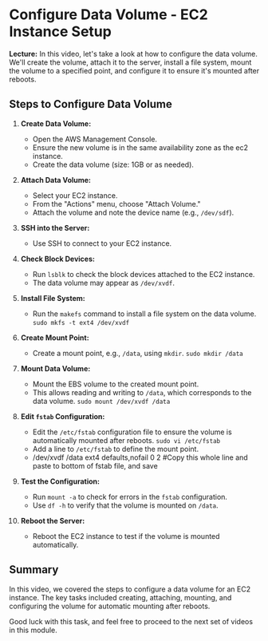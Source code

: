 # Configure Data Volume - EC2 Instance Setup

**Lecture:** In this video, let's take a look at how to configure the data volume. We'll create the volume, attach it to the server, install a file system, mount the volume to a specified point, and configure it to ensure it's mounted after reboots.

## Steps to Configure Data Volume

1. **Create Data Volume:**
   - Open the AWS Management Console.
   - Ensure the new volume is in the same availability zone as the ec2 instance.
   - Create the data volume (size: 1GB or as needed).

2. **Attach Data Volume:**
   - Select your EC2 instance.
   - From the "Actions" menu, choose "Attach Volume."
   - Attach the volume and note the device name (e.g., `/dev/sdf`).

3. **SSH into the Server:**
   - Use SSH to connect to your EC2 instance.

4. **Check Block Devices:**
   - Run `lsblk` to check the block devices attached to the EC2 instance.
   - The data volume may appear as `/dev/xvdf`.

5. **Install File System:**
   - Run the `makefs` command to install a file system on the data volume. `sudo mkfs -t ext4 /dev/xvdf`

6. **Create Mount Point:**
   - Create a mount point, e.g., `/data`, using `mkdir`. `sudo mkdir /data`

7. **Mount Data Volume:**
   - Mount the EBS volume to the created mount point.
   - This allows reading and writing to `/data`, which corresponds to the data volume. `sudo mount /dev/xvdf /data`

8. **Edit `fstab` Configuration:**
   - Edit the `/etc/fstab` configuration file to ensure the volume is automatically mounted after reboots. `sudo vi /etc/fstab`
   - Add a line to `/etc/fstab` to define the mount point.
   - /dev/xvdf   /data       ext4    defaults,nofail 0       2  #Copy this whole line and paste to bottom of fstab file, and save
9. **Test the Configuration:**
   - Run `mount -a` to check for errors in the `fstab` configuration.
   - Use `df -h` to verify that the volume is mounted on `/data`.

10. **Reboot the Server:**
    - Reboot the EC2 instance to test if the volume is mounted automatically.

## Summary

In this video, we covered the steps to configure a data volume for an EC2 instance. The key tasks included creating, attaching, mounting, and configuring the volume for automatic mounting after reboots.

Good luck with this task, and feel free to proceed to the next set of videos in this module.
